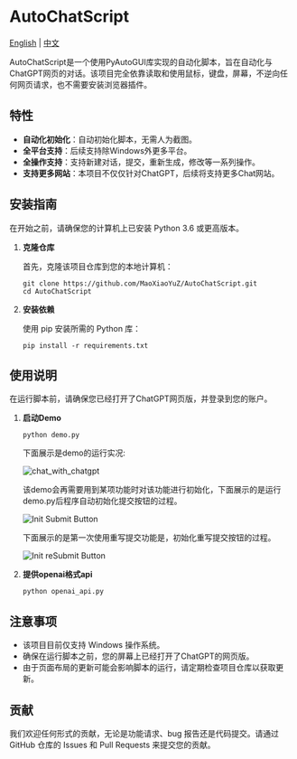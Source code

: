 # AutoChatScript

[English](readme.md) | [中文](readme_cn.md)

AutoChatScript是一个使用PyAutoGUI库实现的自动化脚本，旨在自动化与ChatGPT网页的对话。该项目完全依靠读取和使用鼠标，键盘，屏幕，不逆向任何网页请求，也不需要安装浏览器插件。

## 特性

- **自动化初始化**：自动初始化脚本，无需人为截图。
- **全平台支持**：后续支持除Windows外更多平台。
- **全操作支持**：支持新建对话，提交，重新生成，修改等一系列操作。
- **支持更多网站**：本项目不仅仅针对ChatGPT，后续将支持更多Chat网站。

## 安装指南

在开始之前，请确保您的计算机上已安装 Python 3.6 或更高版本。

1. **克隆仓库**

    首先，克隆该项目仓库到您的本地计算机：

    ```
    git clone https://github.com/MaoXiaoYuZ/AutoChatScript.git
    cd AutoChatScript
    ```

2. **安装依赖**

    使用 pip 安装所需的 Python 库：

    ```
    pip install -r requirements.txt
    ```

## 使用说明

在运行脚本前，请确保您已经打开了ChatGPT网页版，并登录到您的账户。

1. **启动Demo**

    ```
    python demo.py
    ```

    下面展示是demo的运行实况:

    ![chat_with_chatgpt](assets/chat_with_chatgpt.gif "Demo的运行实况")

    该demo会再需要用到某项功能时对该功能进行初始化，下面展示的是运行demo.py后程序自动初始化提交按钮的过程。

    ![Init Submit Button](assets/init_submit_button.gif "初始化提交按钮")

    下面展示的是第一次使用重写提交功能是，初始化重写提交按钮的过程。

    ![Init reSubmit Button](assets/init_resubmit_button.gif "初始化重新提交按钮")

2. **提供openai格式api**


    ```
    python openai_api.py
    ```


## 注意事项

- 该项目目前仅支持 Windows 操作系统。
- 确保在运行脚本之前，您的屏幕上已经打开了ChatGPT的网页版。
- 由于页面布局的更新可能会影响脚本的运行，请定期检查项目仓库以获取更新。

## 贡献

我们欢迎任何形式的贡献，无论是功能请求、bug 报告还是代码提交。请通过 GitHub 仓库的 Issues 和 Pull Requests 来提交您的贡献。
